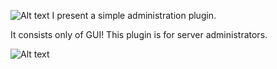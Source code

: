 ![Alt text](https://proxy.spigotmc.org/4e1784c4ddc50e4daff1033373e97367c3185529?url=https%3A%2F%2Fi.imgur.com%2FITJyLBS.png)
I present a simple administration plugin.

It consists only of GUI!
This plugin is for server administrators.

![Alt text](https://proxy.spigotmc.org/cb6217dc738c0db1c200f45e23d1292a2f5f4195?url=https%3A%2F%2Fi.imgur.com%2FtNanZSo.png)
